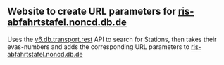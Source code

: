 ## Website to create URL parameters for [ris-abfahrtstafel.noncd.db.de](https://ris-abfahrtstafel.noncd.db.de)

Uses the [v6.db.transport.rest](https://v6.db.transport.rest/) API to search for Stations, then takes their evas-numbers and adds the corresponding URL parameters to [ris-abfahrtstafel.noncd.db.de](https://ris-abfahrtstafel.noncd.db.de)
